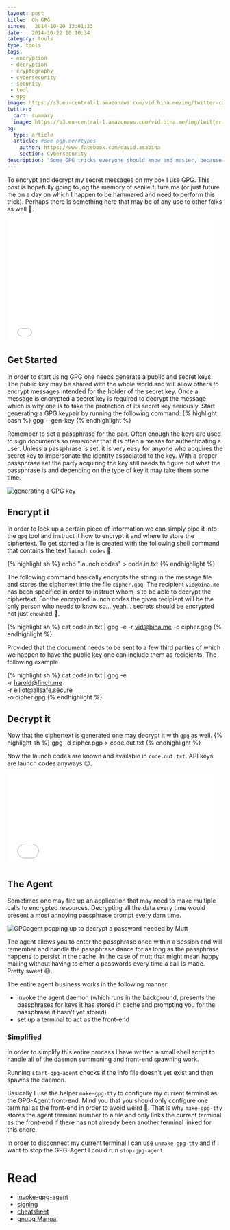```yaml
---
layout: post
title:  Oh GPG
since:   2014-10-20 13:01:23
date:   2014-10-22 10:10:34
category: tools
type: tools
tags:
 - encryption
 - decryption
 - cryptography
 - cybersecurity
 - security
 - tool
 - gpg
image: https://s3.eu-central-1.amazonaws.com/vid.bina.me/img/twitter-cards/gpglock_thumb.png
twitter:
  card: summary
  image: https://s3.eu-central-1.amazonaws.com/vid.bina.me/img/twitter-cards/gpglock_thumb.png
og:
  type: article
  article: #see ogp.me/#types
    author: https://www.facebook.com/david.asabina
    section: Cybersecurity
description: "Some GPG tricks everyone should know and master, because crypting is something that you should take serious"
---
```

To encrypt and decrypt my secret messages on my box I use GPG. This post is
hopefully going to jog the memory of senile future me (or just future me on a
day on which I happen to be hammered and need to perform this trick). Perhaps
there is something here that may be of any use to other folks as well 
:beer:.

<div class="element">
  <iframe src="//giphy.com/embed/Gz1Ebo1yJmC9q" width="480" height="288" frameBorder="0" class="giphy-embed" allowFullScreen></iframe>
</div>

## Get Started

In order to start using GPG one needs generate a public and secret keys. The
public key may be shared with the whole world and will allow others to encrypt
messages intended for the holder of the secret key. Once a message is encrypted
a secret key is required to decrypt the message which is why one is to take the
protection of its secret key seriously. Start generating a GPG keypair by
running the following command:
{% highlight bash %}
gpg --gen-key
{% endhighlight %}

Remember to set a passphrase for the pair. Often enough the keys are used to
sign documents so remember that it is often a means for authenticating a user.
Unless a passphrase is set, it is very easy for anyone who acquires the secret
key to impersonate the identity associated to the key. With a proper passphrase
set the party acquiring the key still needs to figure out what the passphrase
is and depending on the type of key it may take them some time.

<div class="element img">
  <img src="https://s3.eu-central-1.amazonaws.com/vid.bina.me/img/screenshots/gpg_gen_key.gif" alt="generating a GPG key" />
</div>

## Encrypt it

In order to lock up a certain piece of information we can simply pipe it into
the `gpg` tool and instruct it how to encrypt it and where to store the 
ciphertext. To get started a file is created with the following shell command
that contains the text `launch codes` :rocket:.

{% highlight sh %}
echo "launch codes" > code.in.txt
{% endhighlight %}

The following command basically encrypts the string in the message file and
stores the ciphertext into the file `cipher.gpg`. The recipient 
`vid@bina.me` has been specified in order to instruct whom is to be able 
to decrypt the ciphertext. For the encrypted launch codes the given recipient
will be the only person who needs to know so&hellip; yeah&hellip; secrets
should be encrypted not just `chown`ed :closed_lock_with_key:.

{% highlight sh %}
cat code.in.txt | gpg -e -r vid@bina.me -o cipher.gpg
{% endhighlight %}

Provided that the document needs to be sent to a few third parties of which we
happen to have the public key one can include them as recipients. The
following example 

{% highlight sh %}
cat code.in.txt | gpg -e \
  -r harold@finch.me \
  -r elliot@allsafe.secure \
  -o cipher.gpg
{% endhighlight %}

## Decrypt it

Now that the ciphertext is generated one may decrypt it with `gpg` as well.
{% highlight sh %}
gpg -d cipher.pgp > code.out.txt
{% endhighlight %}

Now the launch codes are known and available in `code.out.txt`. API keys are
launch codes anyways :wink:.

<div class="element">
  <iframe src="//giphy.com/embed/LjQmZzYuARJF6" width="480" height="217" frameBorder="0" class="giphy-embed" allowFullScreen></iframe>
</div>

<!--
## Signing
-->


## The Agent
Sometimes one may fire up an application that may need to make multiple calls
to encrypted resources. Decrypting all the data every time would present a most
annoying passphrase prompt every darn time.

<div class="element img">
  <img src="https://s3.eu-central-1.amazonaws.com/vid.bina.me/img/screenshots/gpgagent-mutt.png" alt="GPGagent popping up to decrypt a password needed by Mutt" />
</div>

The agent allows you to enter the passphrase once within a session and will
remember and handle the passphrase dance for as long as the passphrase happens
to persist in the cache. In the case of mutt that might mean happy mailing 
without having to enter a passwords every time a call is made. Pretty sweet
:smile:.

The entire agent business works in the following manner:

  - invoke the agent daemon (which runs in the background, presents the 
  passphrases for keys it has stored in cache and prompting you for the 
  passphrase it hasn't yet stored)
  - set up a terminal to act as the front-end

### Simplified
In order to simplify this entire process I have written a small shell script
to handle all of the daemon summoning and front-end spawning work.

Running `start-gpg-agent` checks if the info file doesn't yet exist and 
then spawns the daemon.

Basically I use the helper `make-gpg-tty` to configure my current terminal
as the GPG-Agent front-end. Mind you that you should only configure one 
terminal as the front-end in order to avoid weird :shit:. 
That is why `make-gpg-tty` stores the agent terminal number to a file and
only links the current terminal as the front-end if there has not already been
another terminal linked for this chore.

In order to disconnect my current terminal I can use `unmake-gpg-tty` and
if I want to stop the GPG-Agent I could run `stop-gpg-agent`.

<script src="https://gist.github.com/vidbina/bde1495a6d2a047ada09.js"></script>

# Read
  - [invoke-gpg-agent](https://www.gnupg.org/documentation/manuals/gnupg/Invoking-GPG_002dAGENT.html)
  - [signing](https://www.gnupg.org/gph/en/manual/x135.html)
  - [cheatsheet](http://irtfweb.ifa.hawaii.edu/~lockhart/gpg/)
  - [gnupg Manual][gnupg-manual]

[gnupg-manual]: https://www.gnupg.org/gph/en/manual.html
